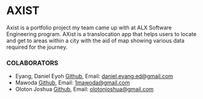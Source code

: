 # AXIST
Axist is a portfolio project my team came up with at ALX Software Engineering program. AXist is a translocation app that helps users to locate and get to areas within a city with the aid of map showing various data required for the journey.

### COLABORATORS
* Eyang, Daniel Eyoh [Github](https://github.com/Tediyang), Email: <daniel.eyang.ed@gmail.com>
* Mawoda [Github](https://github.com/mdekabs), Email: <1mawoda@gmail.com>
* Oloton Joshua [Github](https://github.com/JoshuaOloton), Email: <olotonjoshua@gmail.com>
